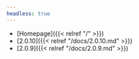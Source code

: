 ```yaml
---
headless: true
---
```


- [Homepage]({{< relref "/" >}})
- [2.0.10]({{< relref "/docs/2.0.10.md" >}})
- [2.0.9]({{< relref "/docs/2.0.9.md" >}})